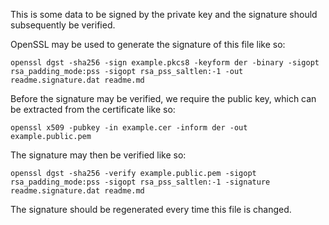 This is some data to be signed by the private key and the signature should subsequently be verified.

OpenSSL may be used to generate the signature of this file like so:
   
    openssl dgst -sha256 -sign example.pkcs8 -keyform der -binary -sigopt rsa_padding_mode:pss -sigopt rsa_pss_saltlen:-1 -out readme.signature.dat readme.md

Before the signature may be verified, we require the public key, which can be extracted from the certificate like so:

    openssl x509 -pubkey -in example.cer -inform der -out example.public.pem

The signature may then be verified like so:

    openssl dgst -sha256 -verify example.public.pem -sigopt rsa_padding_mode:pss -sigopt rsa_pss_saltlen:-1 -signature readme.signature.dat readme.md

The signature should be regenerated every time this file is changed.